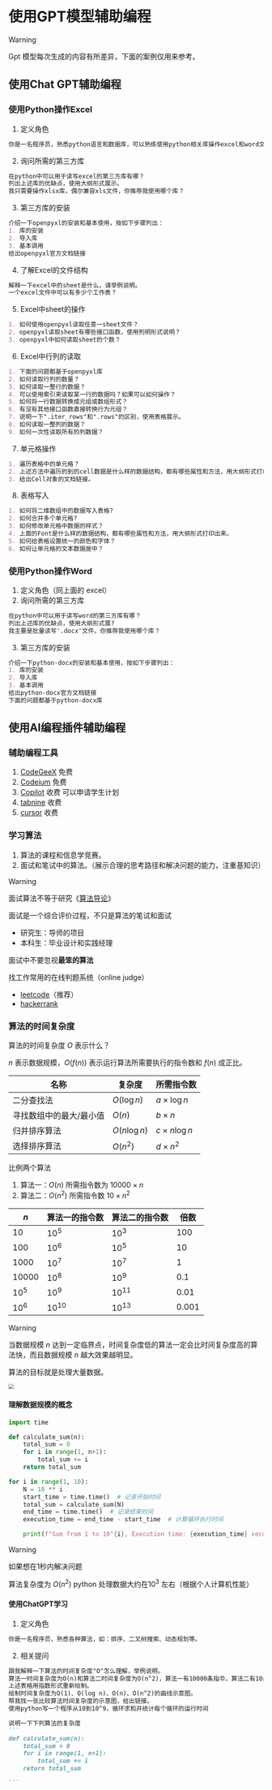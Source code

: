 # 使用GPT模型辅助编程

> [!warning]
>
> Gpt 模型每次生成的内容有所差异，下面的案例仅用来参考。

## 使用Chat GPT辅助编程

### 使用Python操作Excel

1. 定义角色

```markdown
你是一名程序员，熟悉python语言和数据库，可以熟练使用python相关库操作excel和word文件。
```

2. 询问所需的第三方库

```markdown
在python中可以用于读写excel的第三方库有哪？
列出上述库的优缺点，使用大纲形式展示。
我只需要操作xlsx库，偶尔兼容xls文件，你推荐我使用哪个库？
```

3. 第三方库的安装

```markdown
介绍一下openpyxl的安装和基本使用，按如下步骤列出：
1. 库的安装
2. 导入库
3. 基本调用
给出openpyxl官方文档链接
```

4. 了解Excel的文件结构

```markdown
解释一下excel中的sheet是什么，请举例说明。
一个excel文件中可以有多少个工作表？
```

5. Excel中sheet的操作

```markdown
1. 如何使用openpyxl读取任意一sheet文件？
2. openpyxl读取sheet有哪些接口函数，使用列明形式说明？
3. openpyxl中如何读取sheet的个数？
```

6. Excel中行列的读取

```markdown
1. 下面的问题都基于openpyxl库
2. 如何读取行列的数量？
3. 如何读取一整行的数据？
4. 可以使用索引来读取某一行的数据吗？如果可以如何操作？
5. 如何将一行数据转换成元组或数组形式？
6. 有没有其他接口函数直接转换行为元组？
7. 说明一下".iter_rows"和".rows"的区别，使用表格展示。
8. 如何读取一整列的数据？
9. 如何一次性读取所有的列数据？
```

7. 单元格操作

```markdown
1. 遍历表格中的单元格？
2. 上述方法中遍历的到的cell数据是什么样的数据结构，都有哪些属性和方法，用大纲形式打印出来。
3. 给出Cell对象的文档链接。
```

8. 表格写入

```markdown
1. 如何将二维数组中的数据写入表格?
2. 如何合并多个单元格?
3. 如何修改单元格中数据的样式？
4. 上面的Font是什么样的数据结构，都有哪些属性和方法，用大纲形式打印出来。
5. 如何给表格设置统一的颜色和字体？
6. 如何让单元格的文本数据居中？
```

### 使用Python操作Word

1. 定义角色（同上面的 excel）
2. 询问所需的第三方库

```markdown
在python中可以用于读写word的第三方库有哪？
列出上述库的优缺点，使用大纲形式展?
我主要是批量读写'.docx'文件，你推荐我使用哪个库？
```

3. 第三方库的安装

```markdown
介绍一下python-docx的安装和基本使用，按如下步骤列出：
1. 库的安装
2. 导入库
3. 基本调用
给出python-docx官方文档链接
下面的问题都基于python-docx库
```



## 使用AI编程插件辅助编程

### 辅助编程工具

1. [CodeGeeX](https://codegeex.cn/downloadGuide) 免费
2. [Codeium](https://codeium.com/) 免费
3. [Copilot](https://github.com/features/copilot) 收费 可以申请学生计划
4. [tabnine](https://www.tabnine.com/) 收费
5. [cursor](https://cursor.sh/) 收费

### 学习算法

1. 算法的课程和信息学竞赛。
2. 面试和笔试中的算法。（展示合理的思考路径和解决问题的能力，注重基知识）

> [!warning]
>
> 面试算法不等于研究《[算法导论](https://book.douban.com/subject/20432061/)》
>
> 面试是一个综合评价过程，不只是算法的笔试和面试
>
> * 研究生：导师的项目
> * 本科生：毕业设计和实践经理
>
> 面试中不要忽视**最笨的算法**

找工作常用的在线判题系统（online judge）

* [leetcode](https://leetcode.cn/)（推荐）
* [hackerrank](https://www.hackerrank.com/)

### 算法的时间复杂度

算法的时间复杂度 $O$ 表示什么？

$n$ 表示数据规模，$O(f(n))$ 表示运行算法所需要执行的指令数和 $f(n)$ 成正比。

| 名称                    | 复杂度        | 所需指令数          |
| ----------------------- | ------------- | ------------------- |
| 二分查找法              | $O(\log n)$   | $a \times \log n$   |
| 寻找数组中的最大/最小值 | $O(n)$        | $b \times n$        |
| 归并排序算法            | $O(n \log n)$ | $c \times n \log n$ |
| 选择排序算法            | $O(n^2)$      | $d \times n^2$      |

比例两个算法

1. 算法一：$O(n)$ 所需指令数为  $10000 \times n$
2. 算法二：$O(n^2)$ 所需指令数  $10 \times n^2$

| $n$     | 算法一的指令数 | 算法二的指令数 | 倍数  |
| ------- | -------------- | -------------- | ----- |
| $10$    | $10^5$         | $10^3$         | 100   |
| $100$   | $10^6$         | $10^5$         | 10    |
| $1000$  | $10^7$         | $10^7$         | 1     |
| $10000$ | $10^8$         | $10^9$         | 0.1   |
| $10^5$  | $10^9$         | $10^{11}$      | 0.01  |
| $10^6$  | $10^{10}$      | $10^{13}$      | 0.001 |

> [!warning]
>
> 当数据规模 $n$ 达到一定临界点，时间复杂度低的算法一定会比时间复杂度高的算法快，而且数据规模 $n$ 越大效果越明显。
>
> 算法的目标就是处理大量数据。

<img src="https://pic3.zhimg.com/80/v2-e879535dab892ff8458d85bb5ff3648a_1440w.webp" style="zoom:67%;" />

#### 理解数据规模的概念

```python
import time

def calculate_sum(n):
    total_sum = 0
    for i in range(1, n+1):
        total_sum += i
    return total_sum

for i in range(1, 10):
    N = 10 ** i
    start_time = time.time()  # 记录开始时间
    total_sum = calculate_sum(N)
    end_time = time.time()  # 记录结束时间
    execution_time = end_time - start_time  # 计算循环执行时间

    print(f"Sum from 1 to 10^{i}, Execution time: {execution_time} seconds")
```

> [!warning]
>
> 如果想在1秒内解决问题
>
> 算法复杂度为 $O(n^2)$ python 处理数据大约在$10^3$ 左右（根据个人计算机性能）

#### 使用ChatGPT学习

1. 定义角色

```markdown
你是一名程序员，熟悉各种算法，如：排序、二叉树搜索、动态规划等。
```

2. 相关提问

````markdown
跟我解释一下算法的时间复杂度"O"怎么理解，举例说明。  
算法一时间复杂度为O(n)和算法二时间复杂度为O(n^2)，算法一有10000条指令，算法二有10条指令，比较在不同n规模量算法的下的差异，n从10到10^6，使用表格展示。
上述表格用指数形式重新绘制。
绘制时间复杂度为O(1)、O(log n)、O(n)、O(n^2)的曲线示意图。
帮我找一张比较算法时间复杂度的示意图，给出链接。
使用python写一个程序从10到10^9，循环求和并统计每个循环的运行时间

说明一下下列算法的复杂度
```
def calculate_sum(n):
    total_sum = 0
    for i in range(1, n+1):
        total_sum += i
    return total_sum

```
````

